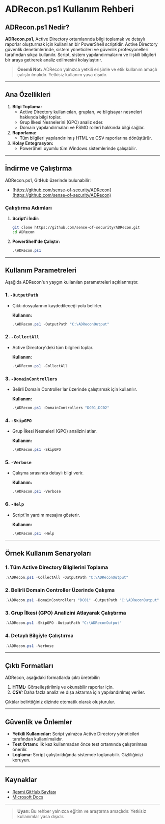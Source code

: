 # ADRecon.ps1 Kullanım Rehberi

## ADRecon.ps1 Nedir?

**ADRecon.ps1**, Active Directory ortamlarında bilgi toplamak ve detaylı raporlar oluşturmak için kullanılan bir PowerShell scriptidir. Active Directory güvenlik denetimlerinde, sistem yöneticileri ve güvenlik profesyonelleri tarafından sıkça kullanılır. Script, sistem yapılandırmalarını ve ilişkili bilgileri bir araya getirerek analiz edilmesini kolaylaştırır.

> **Önemli Not:** ADRecon yalnızca yetkili erişimle ve etik kullanım amaçlı çalıştırılmalıdır. Yetkisiz kullanım yasa dışıdır.

---

## Ana Özellikleri

1. **Bilgi Toplama:**
   - Active Directory kullanıcıları, grupları, ve bilgisayar nesneleri hakkında bilgi toplar.
   - Grup İlkesi Nesnelerini (GPO) analiz eder.
   - Domain yapılandırmaları ve FSMO rolleri hakkında bilgi sağlar.
2. **Raporlama:**
   - Tüm bilgileri yapılandırılmış HTML ve CSV raporlarına dönüştürür.
3. **Kolay Entegrasyon:**
   - PowerShell uyumlu tüm Windows sistemlerinde çalışabilir.

---

## İndirme ve Çalıştırma

ADRecon.ps1, GitHub üzerinde bulunabilir:

- [https://github.com/sense-of-security/ADRecon](https://github.com/sense-of-security/ADRecon)

### Çalıştırma Adımları

1. **Script'i İndir:**
   ```bash
   git clone https://github.com/sense-of-security/ADRecon.git
   cd ADRecon
   ```
2. **PowerShell'de Çalıştır:**
   ```powershell
   .\ADRecon.ps1
   ```

---

## Kullanım Parametreleri

Aşağıda ADRecon'un yaygın kullanılan parametreleri açıklanmıştır.

### 1. **`-OutputPath`**
- Çıktı dosyalarının kaydedileceği yolu belirler.

  **Kullanım:**
  ```powershell
  .\ADRecon.ps1 -OutputPath "C:\ADReconOutput"
  ```

### 2. **`-CollectAll`**
- Active Directory'deki tüm bilgileri toplar.

  **Kullanım:**
  ```powershell
  .\ADRecon.ps1 -CollectAll
  ```

### 3. **`-DomainControllers`**
- Belirli Domain Controller'lar üzerinde çalıştırmak için kullanılır.

  **Kullanım:**
  ```powershell
  .\ADRecon.ps1 -DomainControllers "DC01,DC02"
  ```

### 4. **`-SkipGPO`**
- Grup İlkesi Nesneleri (GPO) analizini atlar.

  **Kullanım:**
  ```powershell
  .\ADRecon.ps1 -SkipGPO
  ```

### 5. **`-Verbose`**
- Çalışma sırasında detaylı bilgi verir.

  **Kullanım:**
  ```powershell
  .\ADRecon.ps1 -Verbose
  ```

### 6. **`-Help`**
- Script'in yardım mesajını gösterir.

  **Kullanım:**
  ```powershell
  .\ADRecon.ps1 -Help
  ```

---

## Örnek Kullanım Senaryoları

### 1. Tüm Active Directory Bilgilerini Toplama
```powershell
.\ADRecon.ps1 -CollectAll -OutputPath "C:\ADReconOutput"
```

### 2. Belirli Domain Controller Üzerinde Çalışma
```powershell
.\ADRecon.ps1 -DomainControllers "DC01" -OutputPath "C:\ADReconOutput"
```

### 3. Grup İlkesi (GPO) Analizini Atlayarak Çalıştırma
```powershell
.\ADRecon.ps1 -SkipGPO -OutputPath "C:\ADReconOutput"
```

### 4. Detaylı Bilgiyle Çalıştırma
```powershell
.\ADRecon.ps1 -Verbose
```

---

## Çıktı Formatları

ADRecon, aşağıdaki formatlarda çıktı üretebilir:

1. **HTML:** Görselleştirilmiş ve okunabilir raporlar için.
2. **CSV:** Daha fazla analiz ve dışa aktarma için yapılandırılmış veriler.

Çıktılar belirttiğiniz dizinde otomatik olarak oluşturulur.

---

## Güvenlik ve Önlemler

- **Yetkili Kullanıcılar:** Script yalnızca Active Directory yöneticileri tarafından kullanılmalıdır.
- **Test Ortamı:** İlk kez kullanmadan önce test ortamında çalıştırılması önerilir.
- **Loglama:** Script çalıştırıldığında sistemde loglanabilir. Gizliliğinizi koruyun.

---

## Kaynaklar

- [Resmi GitHub Sayfası](https://github.com/sense-of-security/ADRecon)
- [Microsoft Docs](https://learn.microsoft.com/en-us/powershell/)

---

> **Uyarı:** Bu rehber yalnızca eğitim ve araştırma amaçlıdır. Yetkisiz kullanımlar yasa dışıdır.
